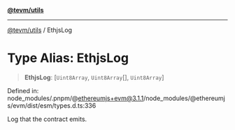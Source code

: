 [**@tevm/utils**](../README.md)

***

[@tevm/utils](../globals.md) / EthjsLog

# Type Alias: EthjsLog

> **EthjsLog**: \[`Uint8Array`, `Uint8Array`[], `Uint8Array`\]

Defined in: node\_modules/.pnpm/@ethereumjs+evm@3.1.1/node\_modules/@ethereumjs/evm/dist/esm/types.d.ts:336

Log that the contract emits.
